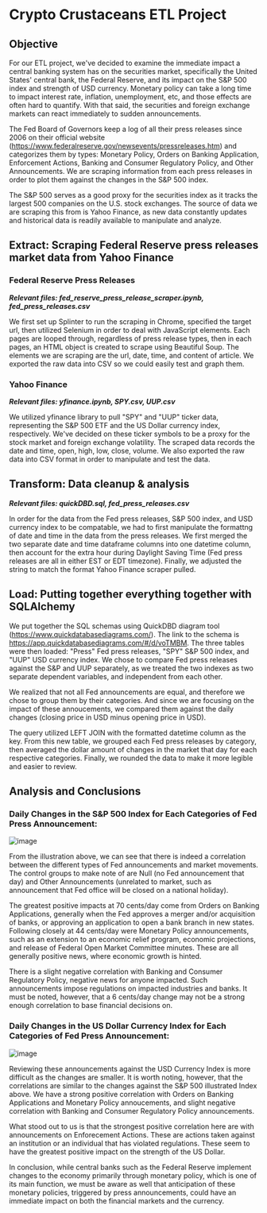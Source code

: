 # Crypto Crustaceans ETL Project

## Objective

For our ETL project, we've decided to examine the immediate impact a central banking system has on the securities market, specifically the United States' central bank, the Federal Reserve, and its impact on the S&P 500 index and strength of USD currency. Monetary policy can take a long time to impact interest rate, inflation, unemployment, etc, and those effects are often hard to quantify. With that said, the securities and foreign exchange markets can react immediately to sudden announcements.

The Fed Board of Governors keep a log of all their press releases since 2006 on their official website (https://www.federalreserve.gov/newsevents/pressreleases.htm) and categorizes them by types: Monetary Policy, Orders on Banking Application, Enforcement Actions, Banking and Consumer Regulatory Policy, and Other Announcements. We are scraping information from each press releases in order to plot them against the changes in the S&P 500 index.

The S&P 500 serves as a good proxy for the securities index as it tracks the largest 500 companies on the U.S. stock exchanges. The source of data we are scraping this from is Yahoo Finance, as new data constantly updates and historical data is readily available to manipulate and analyze.

## Extract: Scraping Federal Reserve press releases market data from Yahoo Finance

### Federal Reserve Press Releases
***Relevant files: fed_reserve_press_release_scraper.ipynb, fed_press_releases.csv***

We first set up Splinter to run the scraping in Chrome, specified the target url, then utilized Selenium in order to deal with JavaScript elements. Each pages are looped through, regardless of press release types, then in each pages, an HTML object is created to scrape using Beautiful Soup. The elements we are scraping are the url, date, time, and content of article. We exported the raw data into CSV so we could easily test and graph them.

### Yahoo Finance
***Relevant files: yfinance.ipynb, SPY.csv, UUP.csv***

We utilized yfinance library to pull "SPY" and "UUP" ticker data, representing the S&P 500 ETF and the US Dollar currency index, respectively. We've decided on these ticker symbols to be a proxy for the stock market and foreign exchange volatility. The scraped data records the date and time, open, high, low, close, volume. We also exported the raw data into CSV format in order to manipulate and test the data.

## Transform: Data cleanup & analysis
***Relevant files: quickDBD.sql, fed_press_releases.csv***

In order for the data from the Fed press releases, S&P 500 index, and USD currency index to be compatable, we had to first manipulate the formattng of date and time in the data from the press releases. We first merged the two separate date and time dataframe columns into one datetime column, then account for the extra hour during Daylight Saving Time (Fed press releases are all in either EST or EDT timezone). Finally, we adjusted the string to match the format Yahoo Finance scraper pulled.

## Load: Putting together everything together with SQLAlchemy
We put together the SQL schemas using QuickDBD diagram tool (https://www.quickdatabasediagrams.com/). The link to the schema is https://app.quickdatabasediagrams.com/#/d/voTMBM. The three tables were then loaded: "Press" Fed press releases, "SPY" S&P 500 index, and "UUP" USD currency index. We chose to compare Fed press releases against the S&P and UUP separately, as we treated the two indexes as two separate dependent variables, and independent from each other.

We realized that not all Fed announcements are equal, and therefore we chose to group them by their categories. And since we are focusing on the impact of these annoucements, we compared them against the daily changes (closing price in USD minus opening price in USD). 

The query utilized LEFT JOIN with the formatted datetime column as the key. From this new table, we grouped each Fed press releases by category, then averaged the dollar amount of changes in the market that day for each respective categories. Finally, we rounded the data to make it more legible and easier to review.

## Analysis and Conclusions

### Daily Changes in the S&P 500 Index for Each Categories of Fed Press Announcement:

![image](https://user-images.githubusercontent.com/78992395/124064804-62e9db80-d9ea-11eb-92cf-ffc3a384fd72.png)

From the illustration above, we can see that there is indeed a correlation between the different types of Fed announcements and market movements. The control groups to make note of are Null (no Fed announcement that day) and Other Announcements (unrelated to market, such as announcement that Fed office will be closed on a national holiday). 

The greatest positive impacts at 70 cents/day come from Orders on Banking Applications, generally when the Fed approves a merger and/or acquisition of banks, or approving an application to open a bank branch in new states. Following closely at 44 cents/day were Monetary Policy announcements, such as an extension to an economic relief program, economic projections, and release of Federal Open Market Committee minutes. These are all generally positive news, where economic growth is hinted.

There is a slight negative correlation with Banking and Consumer Regulatory Policy, negative news for anyone impacted. Such announcements impose regulations on impacted industries and banks. It must be noted, however, that a 6 cents/day change may not be a strong enough correlation to base financial decisions on.

### Daily Changes in the US Dollar Currency Index for Each Categories of Fed Press Announcement:

![image](https://user-images.githubusercontent.com/78992395/124064898-92004d00-d9ea-11eb-893e-7daebe2ac4f2.png)

Reviewing these announcements against the USD Currency Index is more difficult as the changes are smaller. It is worth noting, however, that the correlations are similar to the changes against the S&P 500 illustrated Index above. We have a strong positive correlation with Orders on Banking Applications and Monetary Policy annoucements, and slight negative correlation with Banking and Consumer Regulatory Policy announcements. 

What stood out to us is that the strongest positive correlation here are with announcements on Enforecement Actions. These are actions taken against an institution or an individual that has violated regulations. These seem to have the greatest positive impact on the strength of the US Dollar.

In conclusion, while central banks such as the Federal Reserve implement changes to the economy primarily through monetary policy, which is one of its main function, we must be aware as well that anticipation of these monetary policies, triggered by press announcements, could have an immediate impact on both the financial markets and the currency.
